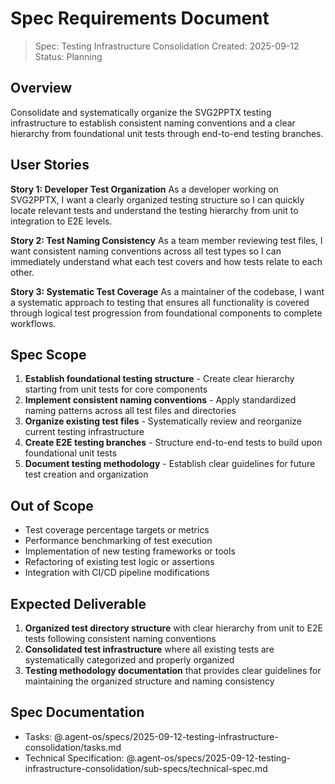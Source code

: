 # Spec Requirements Document

> Spec: Testing Infrastructure Consolidation
> Created: 2025-09-12
> Status: Planning

## Overview

Consolidate and systematically organize the SVG2PPTX testing infrastructure to establish consistent naming conventions and a clear hierarchy from foundational unit tests through end-to-end testing branches.

## User Stories

**Story 1: Developer Test Organization**
As a developer working on SVG2PPTX, I want a clearly organized testing structure so I can quickly locate relevant tests and understand the testing hierarchy from unit to integration to E2E levels.

**Story 2: Test Naming Consistency**
As a team member reviewing test files, I want consistent naming conventions across all test types so I can immediately understand what each test covers and how tests relate to each other.

**Story 3: Systematic Test Coverage**
As a maintainer of the codebase, I want a systematic approach to testing that ensures all functionality is covered through logical test progression from foundational components to complete workflows.

## Spec Scope

1. **Establish foundational testing structure** - Create clear hierarchy starting from unit tests for core components
2. **Implement consistent naming conventions** - Apply standardized naming patterns across all test files and directories
3. **Organize existing test files** - Systematically review and reorganize current testing infrastructure
4. **Create E2E testing branches** - Structure end-to-end tests to build upon foundational unit tests
5. **Document testing methodology** - Establish clear guidelines for future test creation and organization

## Out of Scope

- Test coverage percentage targets or metrics
- Performance benchmarking of test execution
- Implementation of new testing frameworks or tools
- Refactoring of existing test logic or assertions
- Integration with CI/CD pipeline modifications

## Expected Deliverable

1. **Organized test directory structure** with clear hierarchy from unit to E2E tests following consistent naming conventions
2. **Consolidated test infrastructure** where all existing tests are systematically categorized and properly organized
3. **Testing methodology documentation** that provides clear guidelines for maintaining the organized structure and naming consistency

## Spec Documentation

- Tasks: @.agent-os/specs/2025-09-12-testing-infrastructure-consolidation/tasks.md
- Technical Specification: @.agent-os/specs/2025-09-12-testing-infrastructure-consolidation/sub-specs/technical-spec.md